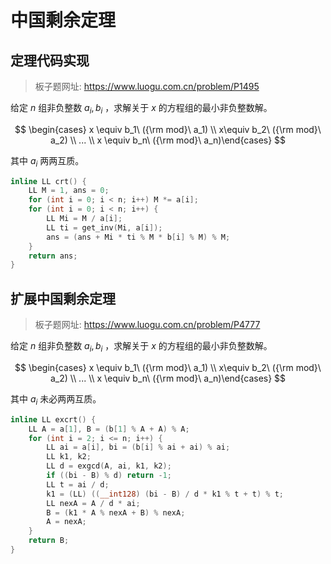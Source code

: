 # 中国剩余定理

## 定理代码实现

> 板子题网址: https://www.luogu.com.cn/problem/P1495

给定  $n$ 组非负整数  $a_i, b_i$ ，求解关于  $x$ 的方程组的最小非负整数解。

$$
\begin{cases} x \equiv b_1\ ({\rm mod}\ a_1) \\ x\equiv b_2\ ({\rm mod}\ a_2) \\ ... \\ x \equiv b_n\ ({\rm mod}\ a_n)\end{cases}
$$

其中 $a_i$ 两两互质。

```cpp
inline LL crt() {
    LL M = 1, ans = 0;
    for (int i = 0; i < n; i++) M *= a[i];
    for (int i = 0; i < n; i++) {
        LL Mi = M / a[i];
        LL ti = get_inv(Mi, a[i]);
        ans = (ans + Mi * ti % M * b[i] % M) % M;
    }
    return ans;
}
```

## 扩展中国剩余定理

> 板子题网址: https://www.luogu.com.cn/problem/P4777

给定  $n$ 组非负整数  $a_i, b_i$ ，求解关于  $x$ 的方程组的最小非负整数解。

$$
\begin{cases} x \equiv b_1\ ({\rm mod}\ a_1) \\ x\equiv b_2\ ({\rm mod}\ a_2) \\ ... \\ x \equiv b_n\ ({\rm mod}\ a_n)\end{cases}
$$

其中 $a_i$ 未必两两互质。

```cpp
inline LL excrt() {
    LL A = a[1], B = (b[1] % A + A) % A;
    for (int i = 2; i <= n; i++) {
        LL ai = a[i], bi = (b[i] % ai + ai) % ai;
        LL k1, k2;
        LL d = exgcd(A, ai, k1, k2);
        if ((bi - B) % d) return -1;
        LL t = ai / d;
        k1 = (LL) ((__int128) (bi - B) / d * k1 % t + t) % t;
        LL nexA = A / d * ai;
        B = (k1 * A % nexA + B) % nexA;
        A = nexA;
    }
    return B;
}
```
